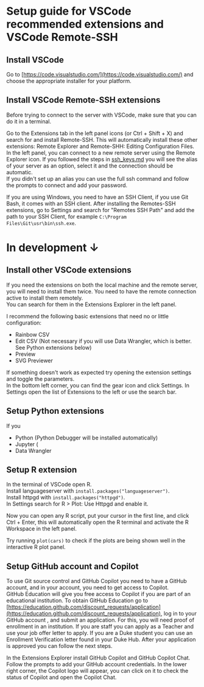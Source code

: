 # Setup guide for VSCode recommended extensions and VSCode Remote-SSH

## Install VSCode

Go to [https://code.visualstudio.com/](https://code.visualstudio.com/) and choose the appropriate installer for your platform.

## Install VSCode Remote-SSH extensions

Before trying to connect to the server with VSCode, make sure that you can do it in a terminal.  

Go to the Extensions tab in the left panel icons (or Ctrl + Shift + X) and search for and install Remote-SSH. 
This will automatically install these other extensions: Remote Explorer and Remote-SHH: Editing Configuration Files.
In the left panel, you can connect to a new remote server using the Remote Explorer icon. If you followed the steps in [ssh_keys.md](https://github.com/magwenelab/CodeStarterKit/blob/main/ssh_keys.md) 
you will see the alias of your server as an option, select it and the connection should be automatic.  
If you didn't set up an alias you can use the full ssh command and follow the prompts to connect and add your password.  

If you are using Windows, you need to have an SSH Client, if you use Git Bash, it comes with an SSH client. After installing the Remotes-SSH extensions, 
go to Settings and search for "Remotes SSH Path" and add the path to your SSH Client, for example `C:\Program Files\Git\usr\bin\ssh.exe`.  


# In development &darr;
## Install other VSCode extensions

If you need the extensions on both the local machine and the remote server, you will need to install them twice. 
You need to have the remote connection active to install them remotely.    
You can search for them in the Extensions Explorer in the left panel.

I recommend the following basic extensions that need no or little configuration:  

* Rainbow CSV
* Edit CSV (Not necessary if you will use Data Wrangler, which is better. See Python extensions below)  
* Preview  
* SVG Previewer

If something doesn't work as expected try opening the extension settings and toggle the parameters.  
In the bottom left corner, you can find the gear icon and click Settings. In Settings open the list of Extensions to the left 
or use the search bar.


## Setup Python extensions

If you 
* Python (Python Debugger will be installed automatically)
* Jupyter (
* Data Wrangler


## Setup R extension

In the terminal of VSCode open R.  
Install languageserver with `install.packages("languageserver")`.  
Install httpgd with `install.packages("httpgd")`.   
In Settings search for R > Plot: Use Httpgd and enable it.  

Now you can open any R script, put your cursor in the first line, and click Ctrl + Enter, 
this will automatically open the R terminal and activate the R Workspace in the left panel.  

Try running `plot(cars)` to check if the plots are being shown well in the interactive R plot panel.  


## Setup GitHub account and Copilot

To use Git source control and GitHub Copilot you need to have a GitHub account, and in your account, you need to get access to Copilot.  
GitHub Education will give you free access to Copilot if you are part of an educational institution. To obtain GitHub Education go to 
[https://education.github.com/discount_requests/application](https://education.github.com/discount_requests/application), log in to your GitHub account , 
and submit an application. For this, you will need proof of enrollment in an institution. If you are staff you can apply as a Teacher and use your job offer letter to apply. 
If you are a Duke student you can use an Enrollment Verification letter found in your Duke Hub. 
After your application is approved you can follow the next steps.  

In the Extensions Explorer install GitHub Copilot and GitHub Copilot Chat. Follow the prompts to add your GitHub account credentials. 
In the lower right corner, the Copilot logo will appear, you can click on it to check the status of Copilot and open the Copilot Chat.  



